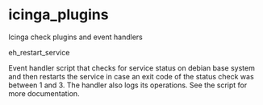 # icinga_plugins
Icinga check plugins and event handlers

eh_restart_service

Event handler script that checks for service status on debian base system and then restarts the service in case an exit code of the status check was between 1 and 3. The handler also logs its operations. See the script for more documentation.
